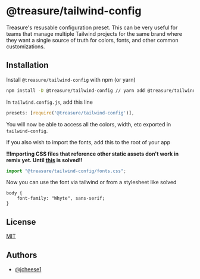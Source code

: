 # @treasure/tailwind-config

Treasure's resusable configuration preset. This can be very useful for teams that manage multiple Tailwind projects for the same brand where they want a single source of truth for colors, fonts, and other common customizations.

## Installation

Install `@treasure/tailwind-config` with npm (or yarn)

```bash
npm install -D @treasure/tailwind-config // yarn add @treasure/tailwind-config
```

In `tailwind.config.js`, add this line

```js
presets: [require('@treasure/tailwind-config')],
```

You will now be able to access all the colors, width, etc exported in `tailwind-config`.

If you also wish to import the fonts, add this to the root of your app

**!!Importing CSS files that reference other static assets don't work in remix yet. Until [this](https://github.com/remix-run/remix/issues/1153) is solved!!**

```js
import "@treasure/tailwind-config/fonts.css";
```

Now you can use the font via tailwind or from a stylesheet like solved

```
body {
    font-family: "Whyte", sans-serif;
}
```

## License

[MIT](https://choosealicense.com/licenses/mit/)

## Authors

- [@jcheese1](https://www.github.com/jcheese1)
